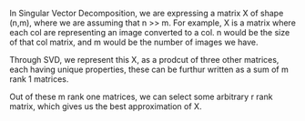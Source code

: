 In Singular Vector Decomposition, we are expressing a matrix X of shape (n,m), where we are assuming that n >> m. For example, X is a matrix where each col are
representing an image converted to a col. n would be the size of that col matrix, and m would be the number of images we have. 

Through SVD, we represent this X, as a prodcut of three other matrices, each having unique properties, these can be furthur written as a sum of m rank 1 matrices. 

Out of these m rank one matrices, we can select some arbitrary r rank matrix, which gives us the best approximation of X. 
